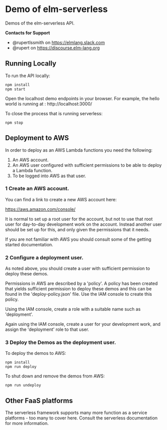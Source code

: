 # Demo of elm-serverless

Demos of the elm-serverless API.

**Contacts for Support**
- @rupertlssmith on https://elmlang.slack.com
- @rupert on https://discourse.elm-lang.org

## Running Locally

To run the API locally:

    npm install
    npm start

Open the localhost demo endpoints in your browser. For example, the hello world is
running at : http://localhost:3000/

To close the process that is running serverless:

    npm stop

## Deployment to AWS

In order to deploy as an AWS Lambda functions you need the following:

1. An AWS account.
2. An AWS user configured with sufficient permissions to be able to deploy a Lambda function.
3. To be logged into AWS as that user.

### 1 Create an AWS account.

You can find a link to create a new AWS account here:

https://aws.amazon.com/console/

It is normal to set up a root user for the account, but not to use that root user for
day-to-day development work on the account. Instead another user should be set up for
this, and only given the permissions that it needs.

If you are not familiar with AWS you should consult some of the getting started
documentation.

### 2 Configure a deployment user.

As noted above, you should create a user with sufficient permission to deploy these demos.

Permissions in AWS are described by a 'policy'. A policy has been created that yields sufficient permission to deploy these demos and this can be found in the 'deploy-policy.json' file. Use the IAM console to create this policy.

Using the IAM console, create a role with a suitable name such as 'deployment'.

Again using the IAM console, create a user for your development work, and assign the 'deployment' role to that user.

### 3 Deploy the Demos as the deployment user.

To deploy the demos to AWS:

    npm install
    npm run deploy

To shut down and remove the demos from AWS:

    npm run undeploy

## Other FaaS platforms

The serverless framework supports many more function as a service platforms - too many
to cover here. Consult the serverless documentation for more information.
